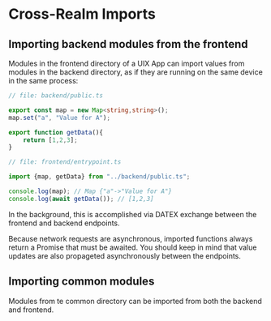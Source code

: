 # Cross-Realm Imports

## Importing backend modules from the frontend

Modules in the frontend directory of a UIX App can import values from modules in the backend directory, as if they are running on the same device in the same process:

```typescript
// file: backend/public.ts

export const map = new Map<string,string>();
map.set("a", "Value for A");

export function getData(){
	return [1,2,3];
}
```

```typescript
// file: frontend/entrypoint.ts

import {map, getData} from "../backend/public.ts";

console.log(map); // Map {"a"->"Value for A"}
console.log(await getData()); // [1,2,3]
```

In the background, this is accomplished via DATEX exchange between the frontend and backend endpoints.

Because network requests are asynchronous, imported functions always return a Promise that must be awaited.
You should keep in mind that value updates are also propageted asynchronously between the endpoints.

## Importing common modules

Modules from te common directory can be imported from both the backend and frontend.